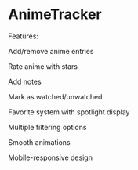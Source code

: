 # AnimeTracker

Features:

Add/remove anime entries

Rate anime with stars

Add notes

Mark as watched/unwatched

Favorite system with spotlight display

Multiple filtering options

Smooth animations

Mobile-responsive design
